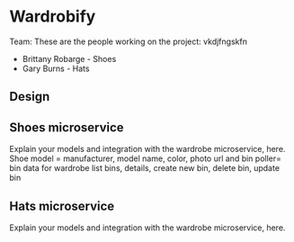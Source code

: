 # Wardrobify

Team:
These are the people working on the project:
vkdjfngskfn
* Brittany Robarge - Shoes
* Gary Burns - Hats

## Design

## Shoes microservice

Explain your models and integration with the wardrobe
microservice, here.
Shoe model = manufacturer, model name, color, photo url and bin
poller= bin data for wardrobe
list bins, details, create new bin, delete bin, update bin

## Hats microservice

Explain your models and integration with the wardrobe
microservice, here.
